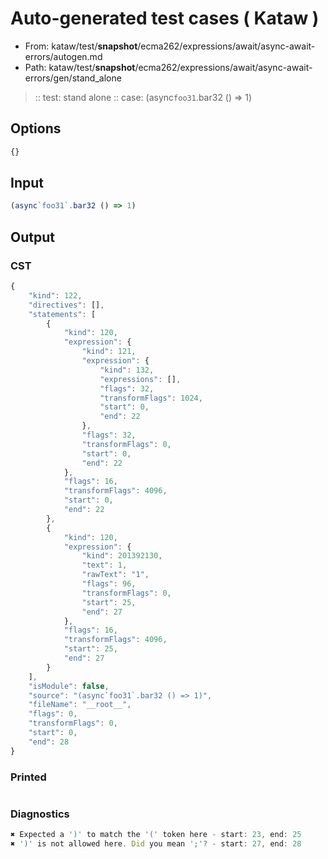 # Auto-generated test cases ( Kataw )
- From: kataw/test/__snapshot__/ecma262/expressions/await/async-await-errors/autogen.md
- Path: kataw/test/__snapshot__/ecma262/expressions/await/async-await-errors/gen/stand_alone
> :: test: stand alone
> :: case: (async`foo31`.bar32 () => 1)
## Options

`````js
{}
`````
## Input

`````js
(async`foo31`.bar32 () => 1)
`````
## Output

### CST

```javascript
{
    "kind": 122,
    "directives": [],
    "statements": [
        {
            "kind": 120,
            "expression": {
                "kind": 121,
                "expression": {
                    "kind": 132,
                    "expressions": [],
                    "flags": 32,
                    "transformFlags": 1024,
                    "start": 0,
                    "end": 22
                },
                "flags": 32,
                "transformFlags": 0,
                "start": 0,
                "end": 22
            },
            "flags": 16,
            "transformFlags": 4096,
            "start": 0,
            "end": 22
        },
        {
            "kind": 120,
            "expression": {
                "kind": 201392130,
                "text": 1,
                "rawText": "1",
                "flags": 96,
                "transformFlags": 0,
                "start": 25,
                "end": 27
            },
            "flags": 16,
            "transformFlags": 4096,
            "start": 25,
            "end": 27
        }
    ],
    "isModule": false,
    "source": "(async`foo31`.bar32 () => 1)",
    "fileName": "__root__",
    "flags": 0,
    "transformFlags": 0,
    "start": 0,
    "end": 28
}
```

### Printed

```javascript

```

### Diagnostics

```javascript
✖ Expected a ')' to match the '(' token here - start: 23, end: 25
✖ ')' is not allowed here. Did you mean ';'? - start: 27, end: 28

```

